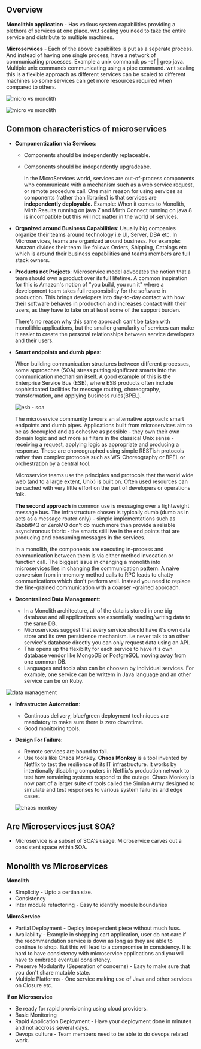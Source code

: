 ## Overview

**Monolithic application** - Has various system capabilities providing a plethora of services at one place. wr.t scaling you need to take the entire service and distribute to multiple machines.

**Microservices** - Each of the above capabilites is put as a seperate process. And instead of having one single process, have a network of communicating processes. Example a unix command: ps -ef | grep java. Multiple unix commands communicating using a pipe command. wr.t scaling this is a flexible approach as different services can be scaled to different machines so some services can get more resources required when compared to others.

![micro vs monolith](https://user-images.githubusercontent.com/6800366/38226207-ff181b00-3715-11e8-9c95-62888cc6bfaa.PNG)


![micro vs monolith](https://user-images.githubusercontent.com/6800366/38198456-8e38812e-36aa-11e8-9924-7fd3b5b93490.PNG)



## Common characteristics of microservices

* **Componentization via Services:** 
    * Components should be independently replaceable.
    * Components should be independently upgradeabe.
    
      In the MicroServices world, services are out-of-process components who communicate with a mechanism such as a web service request, or remote procedure call. One main reason for using services as components (rather than libraries) is that services are **independently deployable.** Example: When it comes to Monolith, Mirth Results running on java 7 and Mirth Connect running on java 8 is incompatible but this will not matter in the world of services.
      
* **Organized around Business Capabilities**:
Usually big companies organize their teams around technology i.e UI, Server, DBA etc. In Microservices, teams are organized around business. For example: Amazon divides their team like follows Orders, Shipping, Catalogs etc which is around their business capabilities and teams members are full stack owners.  

* **Products not Projects**: Microservice model advocates the notion that a team should own a product over its full lifetime. A common inspiration for this is Amazon's notion of "you build, you run it" where a development team takes full responsibility for the software in production. This brings developers into day-to-day contact with how their software behaves in production and increases contact with their users, as they have to take on at least some of the support burden.

    There's no reason why this same approach can't be taken with monolithic applications, but the smaller granularity of services can make it easier to create the personal relationships between service developers and their users.
    
* **Smart endpoints and dumb pipes**: 

    When building communication structures between different processes, some approaches (SOA) stress putting significant smarts into the communication mechanism itself. A good example of this is the Enterprise Service Bus (ESB), where ESB products often include sophisticated facilities for message routing, choreography, transformation, and applying business rules(BPEL).
    
    ![esb - soa](https://user-images.githubusercontent.com/6800366/38227304-328f12e0-371b-11e8-815f-8580d50035c2.PNG)

    The microservice community favours an alternative approach: smart endpoints and dumb pipes. Applications built from microservices aim to be as decoupled and as cohesive as possible - they own their own domain logic and act more as filters in the classical Unix sense - receiving a request, applying logic as appropriate and producing a response. These are choreographed using simple RESTish protocols rather than complex protocols such as WS-Choreography or BPEL or orchestration by a central tool.

    Microservice teams use the principles and protocols that the world wide web (and to a large extent, Unix) is built on. Often used resources can be cached with very little effort on the part of developers or operations folk.

    **The second approach** in common use is messaging over a lightweight message bus. The infrastructure chosen is typically dumb (dumb as in acts as a message router only) - simple implementations such as RabbitMQ or ZeroMQ don't do much more than provide a reliable asynchronous fabric - the smarts still live in the end points that are producing and consuming messages in the services.

    In a monolith, the components are executing in-process and communication between them is via either method invocation or function call. The biggest issue in changing a monolith into microservices lies in changing the communication pattern. A naive conversion from in-memory method calls to RPC leads to chatty communications which don't perform well. Instead you need to replace the fine-grained communication with a coarser -grained approach.
    
* **Decentralized Data Management**:

   * In a Monolith architecture, all of the data is stored in one big database and all applications are essentially reading/writing data to the same DB. 
   * Microservices suggest that every service should have it's own data store and its own persistence mechanism. i.e never talk to an other service's database directly you can only request data using an API. 
   * This opens up the flexibilty for each service to have it's own database vendor like MongoDB or PostgreSQL moving away from one common DB.
   * Languages and tools also can be choosen by individual services. For example, one service can be writtem in Java language and an other service can be on Ruby.

![data management](https://user-images.githubusercontent.com/6800366/38227616-b3318d96-371c-11e8-90ff-9d21f5c9f243.PNG)


* **Infrastructre Automation**:
   * Continous delivery, blue/green deployment techniques are mandatory to make sure there is zero downtime.
   * Good monitoring tools.
   
* **Design For Failure**:
   * Remote services are bound to fail.
   * Use tools like Chaos Monkey. **Chaos Monkey** is a tool invented by Netflix to test the resilience of its IT infrastructure. It works by intentionally disabling computers in Netflix's production network to test how remaining systems respond to the outage. Chaos Monkey is now part of a larger suite of tools called the Simian Army designed to simulate and test responses to various system failures and edge cases.
   
   ![chaos monkey](https://user-images.githubusercontent.com/6800366/38235031-5db16762-373d-11e8-94f6-505a6d451e48.PNG)
   
## Are Microservices just SOA?   

* Microservice is a subset of SOA's usage. Microservice carves out a consistent space within SOA.

## Monolith vs Microservices

**Monolith**

* Simplicity - Upto a certian size.
* Consistency
* Inter module refactoring - Easy to identify module boundaries

**MicroService**

* Partial Deployment - Deploy independent piece without much fuss.
* Availability - Example in shopping cart application, user do not care if the recommendation service is down as long as they are able to continue to shop. But this will lead to a compromise in consistency. It is hard to have consistency with microservice applications and you will have to embrace eventual consistency.
* Preserve Modularity (Seperation of concerns) - Easy to make sure that you don't share mutable state.
* Multiple Platforms - One service making use of Java and other services on Closure etc.

**If on Microservice**
* Be ready for rapid provisioning using cloud providers.
* Basic Monitoring
* Rapid Application Deployment - Have your deployment done in minutes and not accross several days.
* Devops culture - Team members need to be able to do devops related work.



